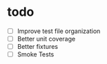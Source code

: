 # todo

- [ ] Improve test file organization
- [ ] Better unit coverage
- [ ] Better fixtures
- [ ] Smoke Tests
